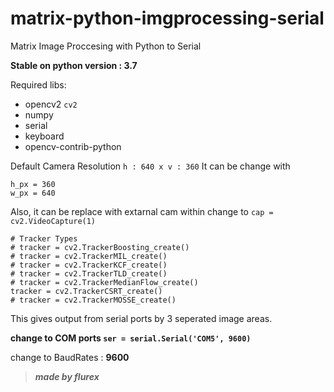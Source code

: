 # matrix-python-imgprocessing-serial
Matrix Image Proccesing with Python to Serial

**Stable on python version : 3.7**

Required libs:
- opencv2 `cv2`
- numpy
- serial
- keyboard
- opencv-contrib-python

Default Camera Resolution `h : 640 x v : 360`
It can be change with 
```
h_px = 360
w_px = 640
```
Also, it can be replace with extarnal cam within change to `cap = cv2.VideoCapture(1)`

```
# Tracker Types
# tracker = cv2.TrackerBoosting_create()
# tracker = cv2.TrackerMIL_create()
# tracker = cv2.TrackerKCF_create()
# tracker = cv2.TrackerTLD_create()
# tracker = cv2.TrackerMedianFlow_create()
tracker = cv2.TrackerCSRT_create()
# tracker = cv2.TrackerMOSSE_create()
```


This gives output from serial ports by 3 seperated image areas.

**change to COM ports `ser = serial.Serial('COM5', 9600)`**

change to BaudRates : **9600**

>***made by flurex***
